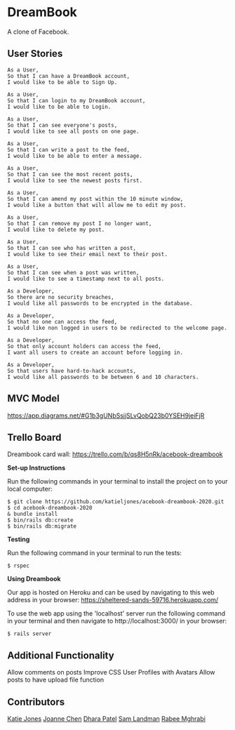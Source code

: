 # DreamBook
A clone of Facebook. 

**User Stories**
----
```
As a User,
So that I can have a DreamBook account,
I would like to be able to Sign Up.

As a User,
So that I can login to my DreamBook account,
I would like to be able to Login.

As a User,
So that I can see everyone's posts,
I would like to see all posts on one page.

As a User,
So that I can write a post to the feed,
I would like to be able to enter a message.

As a User,
So that I can see the most recent posts,
I would like to see the newest posts first.

As a User,
So that I can amend my post within the 10 minute window,
I would like a button that will allow me to edit my post.

As a User,
So that I can remove my post I no longer want,
I would like to delete my post.

As a User,
So that I can see who has written a post,
I would like to see their email next to their post.

As a User,
So that I can see when a post was written,
I would like to see a timestamp next to all posts.

As a Developer,
So there are no security breaches,
I would like all passwords to be encrypted in the database.

As a Developer,
So that no one can access the feed,
I would like non logged in users to be redirected to the welcome page.

As a Developer,
So that only account holders can access the feed,
I want all users to create an account before logging in.

As a Developer,
So that users have hard-to-hack accounts,
I would like all passwords to be between 6 and 10 characters.
```

**MVC Model**
----
https://app.diagrams.net/#G1b3gUNbSsjjSLvQobQ23b0YSEH9jeiFjR 

**Trello Board**
----
Dreambook card wall: https://trello.com/b/qs8H5nRk/acebook-dreambook

**Set-up Instructions**

Run the following commands in your terminal to install the project on to your local computer: 

```
$ git clone https://github.com/katieljones/acebook-dreambook-2020.git
$ cd acebook-dreambook-2020
& bundle install
$ bin/rails db:create
$ bin/rails db:migrate
```

**Testing**

Run the following command in your terminal to run the tests:
```
$ rspec
```

**Using Dreambook**

Our app is hosted on Heroku and can be used by navigating to this web address in your browser:
https://sheltered-sands-59716.herokuapp.com/

To use the web app using the 'localhost' server run the following command in your terminal and then navigate to http://localhost:3000/ in your browser: 

```
$ rails server
```

**Additional Functionality**
----
 Allow comments on posts
 Improve CSS
 User Profiles with Avatars 
 Allow posts to have upload file function

**Contributors**
----
[Katie Jones](https://github.com/katieljones)
[Joanne Chen](https://github.com/Joanne0330)
[Dhara Patel](https://github.com/Dhara-95)
[Sam Landman](https://github.com/samlandman)
[Rabee Mghrabi](https://github.com/Rabee93)